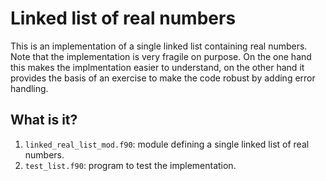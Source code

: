 # Linked list of real numbers

This is an implementation of a single linked list containing real numbers.
Note that the implementation is very fragile on purpose.  On the one hand
this makes the implmentation easier to understand, on the other hand it
provides the basis of an exercise to make the code robust by adding error
handling.

## What is it?

1. `linked_real_list_mod.f90`: module defining a single linked list of
   real numbers.
1. `test_list.f90`: program to test the implementation.
